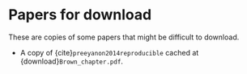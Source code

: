 # Papers for download

These are copies of some papers that might be difficult to download.

- A copy of {cite}`preeyanon2014reproducible` cached at {download}`Brown_chapter.pdf`.

